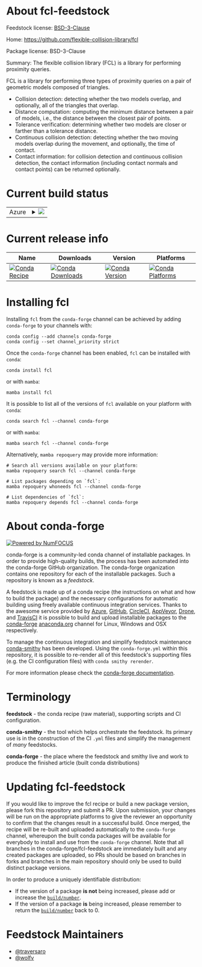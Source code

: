 About fcl-feedstock
===================

Feedstock license: [BSD-3-Clause](https://github.com/conda-forge/fcl-feedstock/blob/main/LICENSE.txt)

Home: https://github.com/flexible-collision-library/fcl

Package license: BSD-3-Clause

Summary: The flexible collision library (FCL) is a library for performing proximity queries.

FCL is a library for performing three types of proximity queries on a pair of geometric models composed of triangles.

- Collision detection: detecting whether the two models overlap, and
  optionally, all of the triangles that overlap.
- Distance computation: computing the minimum distance between a pair of
  models, i.e., the distance between the closest pair of points.
- Tolerance verification: determining whether two models are closer or
  farther than a tolerance distance.
- Continuous collision detection: detecting whether the two moving
  models overlap during the movement, and optionally, the time of
  contact.
- Contact information: for collision detection and continuous collision
  detection, the contact information (including contact normals and
  contact points) can be returned optionally.


Current build status
====================


<table>
    
  <tr>
    <td>Azure</td>
    <td>
      <details>
        <summary>
          <a href="https://dev.azure.com/conda-forge/feedstock-builds/_build/latest?definitionId=9143&branchName=main">
            <img src="https://dev.azure.com/conda-forge/feedstock-builds/_apis/build/status/fcl-feedstock?branchName=main">
          </a>
        </summary>
        <table>
          <thead><tr><th>Variant</th><th>Status</th></tr></thead>
          <tbody><tr>
              <td>linux_64</td>
              <td>
                <a href="https://dev.azure.com/conda-forge/feedstock-builds/_build/latest?definitionId=9143&branchName=main">
                  <img src="https://dev.azure.com/conda-forge/feedstock-builds/_apis/build/status/fcl-feedstock?branchName=main&jobName=linux&configuration=linux%20linux_64_" alt="variant">
                </a>
              </td>
            </tr><tr>
              <td>linux_aarch64</td>
              <td>
                <a href="https://dev.azure.com/conda-forge/feedstock-builds/_build/latest?definitionId=9143&branchName=main">
                  <img src="https://dev.azure.com/conda-forge/feedstock-builds/_apis/build/status/fcl-feedstock?branchName=main&jobName=linux&configuration=linux%20linux_aarch64_" alt="variant">
                </a>
              </td>
            </tr><tr>
              <td>linux_ppc64le</td>
              <td>
                <a href="https://dev.azure.com/conda-forge/feedstock-builds/_build/latest?definitionId=9143&branchName=main">
                  <img src="https://dev.azure.com/conda-forge/feedstock-builds/_apis/build/status/fcl-feedstock?branchName=main&jobName=linux&configuration=linux%20linux_ppc64le_" alt="variant">
                </a>
              </td>
            </tr><tr>
              <td>osx_64</td>
              <td>
                <a href="https://dev.azure.com/conda-forge/feedstock-builds/_build/latest?definitionId=9143&branchName=main">
                  <img src="https://dev.azure.com/conda-forge/feedstock-builds/_apis/build/status/fcl-feedstock?branchName=main&jobName=osx&configuration=osx%20osx_64_" alt="variant">
                </a>
              </td>
            </tr><tr>
              <td>osx_arm64</td>
              <td>
                <a href="https://dev.azure.com/conda-forge/feedstock-builds/_build/latest?definitionId=9143&branchName=main">
                  <img src="https://dev.azure.com/conda-forge/feedstock-builds/_apis/build/status/fcl-feedstock?branchName=main&jobName=osx&configuration=osx%20osx_arm64_" alt="variant">
                </a>
              </td>
            </tr><tr>
              <td>win_64</td>
              <td>
                <a href="https://dev.azure.com/conda-forge/feedstock-builds/_build/latest?definitionId=9143&branchName=main">
                  <img src="https://dev.azure.com/conda-forge/feedstock-builds/_apis/build/status/fcl-feedstock?branchName=main&jobName=win&configuration=win%20win_64_" alt="variant">
                </a>
              </td>
            </tr>
          </tbody>
        </table>
      </details>
    </td>
  </tr>
</table>

Current release info
====================

| Name | Downloads | Version | Platforms |
| --- | --- | --- | --- |
| [![Conda Recipe](https://img.shields.io/badge/recipe-fcl-green.svg)](https://anaconda.org/conda-forge/fcl) | [![Conda Downloads](https://img.shields.io/conda/dn/conda-forge/fcl.svg)](https://anaconda.org/conda-forge/fcl) | [![Conda Version](https://img.shields.io/conda/vn/conda-forge/fcl.svg)](https://anaconda.org/conda-forge/fcl) | [![Conda Platforms](https://img.shields.io/conda/pn/conda-forge/fcl.svg)](https://anaconda.org/conda-forge/fcl) |

Installing fcl
==============

Installing `fcl` from the `conda-forge` channel can be achieved by adding `conda-forge` to your channels with:

```
conda config --add channels conda-forge
conda config --set channel_priority strict
```

Once the `conda-forge` channel has been enabled, `fcl` can be installed with `conda`:

```
conda install fcl
```

or with `mamba`:

```
mamba install fcl
```

It is possible to list all of the versions of `fcl` available on your platform with `conda`:

```
conda search fcl --channel conda-forge
```

or with `mamba`:

```
mamba search fcl --channel conda-forge
```

Alternatively, `mamba repoquery` may provide more information:

```
# Search all versions available on your platform:
mamba repoquery search fcl --channel conda-forge

# List packages depending on `fcl`:
mamba repoquery whoneeds fcl --channel conda-forge

# List dependencies of `fcl`:
mamba repoquery depends fcl --channel conda-forge
```


About conda-forge
=================

[![Powered by
NumFOCUS](https://img.shields.io/badge/powered%20by-NumFOCUS-orange.svg?style=flat&colorA=E1523D&colorB=007D8A)](https://numfocus.org)

conda-forge is a community-led conda channel of installable packages.
In order to provide high-quality builds, the process has been automated into the
conda-forge GitHub organization. The conda-forge organization contains one repository
for each of the installable packages. Such a repository is known as a *feedstock*.

A feedstock is made up of a conda recipe (the instructions on what and how to build
the package) and the necessary configurations for automatic building using freely
available continuous integration services. Thanks to the awesome service provided by
[Azure](https://azure.microsoft.com/en-us/services/devops/), [GitHub](https://github.com/),
[CircleCI](https://circleci.com/), [AppVeyor](https://www.appveyor.com/),
[Drone](https://cloud.drone.io/welcome), and [TravisCI](https://travis-ci.com/)
it is possible to build and upload installable packages to the
[conda-forge](https://anaconda.org/conda-forge) [anaconda.org](https://anaconda.org/)
channel for Linux, Windows and OSX respectively.

To manage the continuous integration and simplify feedstock maintenance
[conda-smithy](https://github.com/conda-forge/conda-smithy) has been developed.
Using the ``conda-forge.yml`` within this repository, it is possible to re-render all of
this feedstock's supporting files (e.g. the CI configuration files) with ``conda smithy rerender``.

For more information please check the [conda-forge documentation](https://conda-forge.org/docs/).

Terminology
===========

**feedstock** - the conda recipe (raw material), supporting scripts and CI configuration.

**conda-smithy** - the tool which helps orchestrate the feedstock.
                   Its primary use is in the construction of the CI ``.yml`` files
                   and simplify the management of *many* feedstocks.

**conda-forge** - the place where the feedstock and smithy live and work to
                  produce the finished article (built conda distributions)


Updating fcl-feedstock
======================

If you would like to improve the fcl recipe or build a new
package version, please fork this repository and submit a PR. Upon submission,
your changes will be run on the appropriate platforms to give the reviewer an
opportunity to confirm that the changes result in a successful build. Once
merged, the recipe will be re-built and uploaded automatically to the
`conda-forge` channel, whereupon the built conda packages will be available for
everybody to install and use from the `conda-forge` channel.
Note that all branches in the conda-forge/fcl-feedstock are
immediately built and any created packages are uploaded, so PRs should be based
on branches in forks and branches in the main repository should only be used to
build distinct package versions.

In order to produce a uniquely identifiable distribution:
 * If the version of a package **is not** being increased, please add or increase
   the [``build/number``](https://docs.conda.io/projects/conda-build/en/latest/resources/define-metadata.html#build-number-and-string).
 * If the version of a package **is** being increased, please remember to return
   the [``build/number``](https://docs.conda.io/projects/conda-build/en/latest/resources/define-metadata.html#build-number-and-string)
   back to 0.

Feedstock Maintainers
=====================

* [@traversaro](https://github.com/traversaro/)
* [@wolfv](https://github.com/wolfv/)

